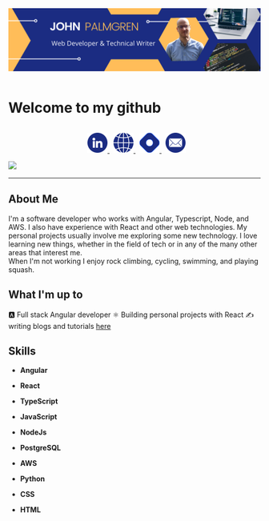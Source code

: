 <img src="./banner.png" alt="John Palmgren web developer and technical writer" />



<p style="text-align: center;">
<h1 style="display:inline-block; vertical-align: top;"> Welcome to my github</h1>
<!-- <span>
<iframe src="https://giphy.com/embed/42tS2cfBtj8Y" width="100" height="100" frameBorder="0"></iframe>
</span> -->
</p>


<p style="text-align: center">
<a href="https://www.linkedin.com/in/johnpalmgren/">
<img style="margin-left:0.5rem;" src="./linkedin.png" alt="linkedIn"/>
</a>
<a href="http://johnpalmgren.co.uk/">
<img style="margin-left:0.5rem;" src="./website.png" alt="website"/>
</a>
<a href="https://johnpalmgren.hashnode.dev/">
<img style="margin-left:0.5rem;" src="./hashnode.png" alt="blog"/>
</a>
<a href="mailto:contact@johnpalmgren.co.uk">
<img style="margin-left:0.5rem;" src="./email.png" alt="email"/>
</a>
</p>

<img src="https://media.giphy.com/media/l0MYPVhG6OKv9yivm/giphy.gif" />

---
## About Me
I'm a software developer who works with Angular, Typescript, Node, and AWS. I also have experience with React and other web technologies. My personal projects usually involve me exploring some new technology. I love learning new things, whether in the field of tech or in any of the many other areas that interest me.  
When I'm not working I enjoy rock climbing, cycling, swimming, and playing squash. 

## What I'm up to

🅰 Full stack Angular developer
⚛ Building personal projects with React
✍ writing blogs and tutorials [here](https://johnpalmgren.hashnode.dev/) <br>


## Skills

- **Angular**

- **React**

- **TypeScript**

- **JavaScript**

- **NodeJs**

- **PostgreSQL**

- **AWS**

- **Python**

- **CSS**

- **HTML**



